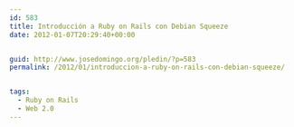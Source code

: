 ```yaml
---
id: 583
title: Introducción a Ruby on Rails con Debian Squeeze
date: 2012-01-07T20:29:40+00:00


guid: http://www.josedomingo.org/pledin/?p=583
permalink: /2012/01/introduccion-a-ruby-on-rails-con-debian-squeeze/


tags:
  - Ruby on Rails
  - Web 2.0
---
```

